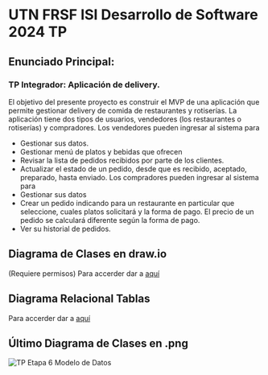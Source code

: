 # UTN FRSF ISI Desarrollo de Software 2024 TP

## Enunciado Principal:
### TP Integrador: Aplicación de delivery.
El objetivo del presente proyecto es construir el MVP de una aplicación que permite gestionar delivery de
comida de restaurantes y rotiserías.
La aplicación tiene dos tipos de usuarios, vendedores (los restaurantes o rotiserías) y compradores.
Los vendedores pueden ingresar al sistema para
- Gestionar sus datos.
- Gestionar menú de platos y bebidas que ofrecen
- Revisar la lista de pedidos recibidos por parte de los clientes.
- Actualizar el estado de un pedido, desde que es recibido, aceptado, preparado, hasta enviado.
Los compradores pueden ingresar al sistema para
- Gestionar sus datos
- Crear un pedido indicando para un restaurante en particular que seleccione, cuales platos solicitará
y la forma de pago. El precio de un pedido se calculará diferente según la forma de pago.
- Ver su historial de pedidos.

## Diagrama de Clases en draw.io
(Requiere permisos) Para accerder dar a [aquí](https://drive.google.com/file/d/1Nt4zU6iw8lsLZ3smhBiCW-I-se1H7jJk/view?usp=share_link)

## Diagrama Relacional Tablas
Para accerder dar a [aquí](https://dbdiagram.io/d/6733e157e9daa85aca3b32b4)

## Último Diagrama de Clases en .png
![TP Etapa 6 Modelo de Datos](https://github.com/user-attachments/assets/06a291af-769f-4234-91d0-5be9dcc40b9e)